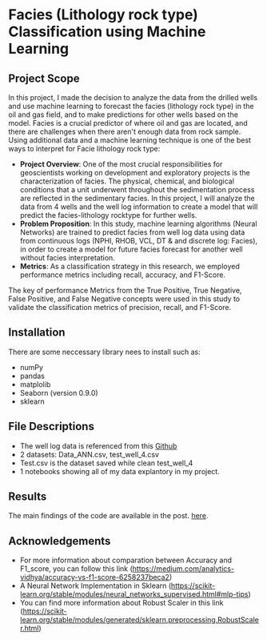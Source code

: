 # Facies (Lithology rock type) Classification using Machine Learning
## Project Scope
In this project, I made the decision to analyze the data from the drilled wells and use machine learning to forecast the facies (lithology rock type) in the oil and gas field, and to make predictions for other wells based on the model. Facies is a crucial predictor of where oil and gas are located, and there are challenges when there aren't enough data from rock sample. Using additional data and a machine learning technique is one of the best ways to interpret for Facie lithology rock type:

- **Project Overview**: One of the most crucial responsibilities for geoscientists working on development and exploratory projects is the characterization of facies. The physical, chemical, and biological conditions that a unit underwent throughout the sedimentation process are reflected in the sedimentary facies. In this project, I will analyze the data from 4 wells and the well log information to create a model that will predict the facies-lithology rocktype for further wells.
- **Problem Proposition**: In this study, machine learning algorithms (Neural Networks) are trained to predict facies from well log data using data from continuous logs (NPHI, RHOB, VCL, DT & and discrete log: Facies), in order to create a model for future facies forecast for another well without facies interpretation.
- **Metrics**: As a classification strategy in this research, we employed performance metrics including recall, accuracy, and F1-Score.

The key of performance Metrics from the True Positive, True Negative, False Positive, and False Negative concepts were used in this study to validate the classification metrics of precision, recall, and F1-Score.

## Installation
There are some neccessary library nees to install such as:
- numPy
- pandas
- matplolib
- Seaborn (version 0.9.0)
- sklearn

## File Descriptions
- The well log data is referenced from this [Github](https://github.com/seg/tutorials-2016/tree/master/1610_Facies_classification)
- 2 datasets: Data_ANN.csv, test_well_4.csv
- Test.csv is the dataset saved while clean test_well_4
- 1 notebooks showing all of my data explantory in my project.

## Results<a name="results"></a>

The main findings of the code are available in the post. [here](https://mysterious-shark-0da.notion.site/Rock-Type-Classification-90b8104fd667454186e797fe856ba920).

## Acknowledgements
- For more information about comparation between Accuracy and F1_score, you can follow this link (https://medium.com/analytics-vidhya/accuracy-vs-f1-score-6258237beca2)
- A Neural Network Implementation in Sklearn (https://scikit-learn.org/stable/modules/neural_networks_supervised.html#mlp-tips)
- You can find more information about Robust Scaler in this link (https://scikit-learn.org/stable/modules/generated/sklearn.preprocessing.RobustScaler.html)
